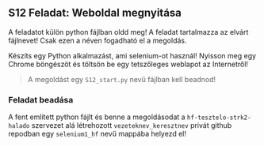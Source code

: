 ## S12 Feladat: Weboldal megnyitása

A feladatot külön python fájlban oldd meg! A feladat tartalmazza az elvárt fájlnevet! Csak ezen a néven fogadható el a megoldás.

Készíts egy Python alkalmazást, ami selenium-ot használ! Nyisson meg egy Chrome böngészöt és töltsön be egy tetszőleges weblapot az Internetről! 
> A megoldást egy `S12_start.py` nevű fájlban kell beadnod!


### Feladat beadása
A fent említett python fájlt és benne a megoldásodat a `hf-tesztelo-strk2-halado` szervezet alá létrehozott `vezeteknev_keresztnev` privát github repodban egy `selenium1_hf` nevű mappába helyezd el!
